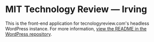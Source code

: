 # MIT Technology Review — Irving

This is the front-end application for tecnologyreview.com's headless WordPress instance. For more information, [view the README in the WordPress repository](https://github.com/alleyinteractive/mittr-wp/blob/master/README.md).

